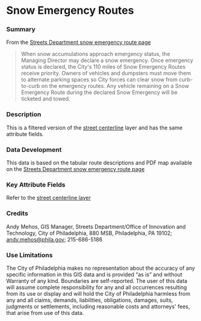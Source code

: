 # Snow Emergency Routes

### Summary

From the [Streets Department snow emergency route page](http://www.philadelphiastreets.com/highways/snow/emergency-routes/) 

> When snow accumulations approach emergency status, the Managing Director may declare a snow emergency. Once emergency status is declared, the City's 110 miles of Snow Emergency Routes receive priority. Owners of vehicles and dumpsters must move them to alternate parking spaces so City forces can clear snow from curb-to-curb on the emergency routes. Any vehicle remaining on a Snow Emergency Route during the declared Snow Emergency will be ticketed and towed.

### Description
This is a filtered version of the
[street centerline](https://github.com/CityOfPhiladelphia/phl-open-geodata/tree/master/street_centerline)
layer and has the same attribute fields.

### Data Development
This data is based on the tabular route descriptions and PDF map
available on the [Streets Department snow emergency route page](http://www.philadelphiastreets.com/highways/snow/emergency-routes/) 

### Key Attribute Fields
Refer to the [street centerline layer](https://github.com/CityOfPhiladelphia/phl-open-geodata/tree/master/street_centerline)

### Credits
Andy Mehos, GIS Manager, Streets Department/Office of Innovation and Technology, City of Philadelphia, 880 MSB, Philadelphia, PA 19102; andy.mehos@phila.gov; 215-686-5186

### Use Limitations
The City of Philadelphia makes no representation about the accuracy of any specific information in this GIS data and is provided “as is” and without Warranty of any kind. Boundaries are self-reported. The user of this data will assume complete responsibility for any and all occurrences resulting from its use or display and will hold the City of Philadelphia harmless from any and all claims, demands, liabilities, obligations, damages, suits, judgments or settlements, including reasonable costs and attorneys' fees, that arise from use of this data.


